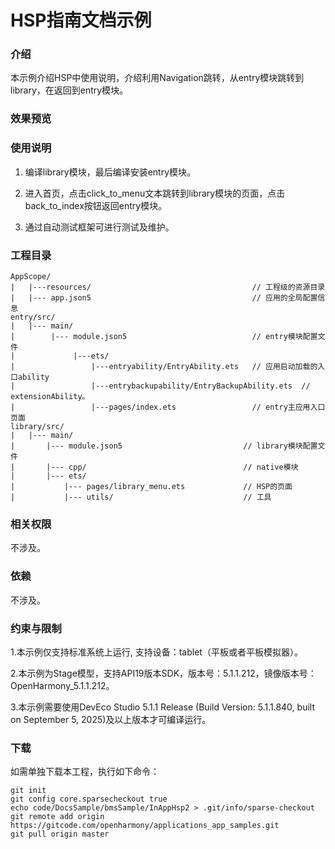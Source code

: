 # HSP指南文档示例

### 介绍

本示例介绍HSP中使用说明，介绍利用Navigation跳转，从entry模块跳转到library，在返回到entry模块。

### 效果预览


### 使用说明

1. 编译library模块，最后编译安装entry模块。

1. 进入首页，点击click_to_menu文本跳转到library模块的页面，点击back_to_index按钮返回entry模块。

1. 通过自动测试框架可进行测试及维护。

### 工程目录
```
AppScope/
|   |---resources/                                    // 工程级的资源目录
|   |--- app.json5                                    // 应用的全局配置信息
entry/src/
|   |--- main/
|        |--- module.json5                            // entry模块配置文件
|             |---ets/
|                 |---entryability/EntryAbility.ets   // 应用启动加载的入口ability
|                 |---entrybackupability/EntryBackupAbility.ets  // extensionAbility。
|                 |---pages/index.ets                 // entry主应用入口页面
library/src/
|   |--- main/
|       |--- module.json5                           // library模块配置文件
|       |--- cpp/                                   // native模块
|       |--- ets/
|           |--- pages/library_menu.ets             // HSP的页面
|           |--- utils/                             // 工具
```

### 相关权限

不涉及。

### 依赖

不涉及。

### 约束与限制

1.本示例仅支持标准系统上运行, 支持设备：tablet（平板或者平板模拟器）。

2.本示例为Stage模型，支持API19版本SDK，版本号：5.1.1.212，镜像版本号：OpenHarmony_5.1.1.212。

3.本示例需要使用DevEco Studio 5.1.1 Release (Build Version: 5.1.1.840, built on September 5, 2025)及以上版本才可编译运行。

### 下载

如需单独下载本工程，执行如下命令：

````
git init
git config core.sparsecheckout true
echo code/DocsSample/bmsSample/InAppHsp2 > .git/info/sparse-checkout
git remote add origin https://gitcode.com/openharmony/applications_app_samples.git
git pull origin master
````